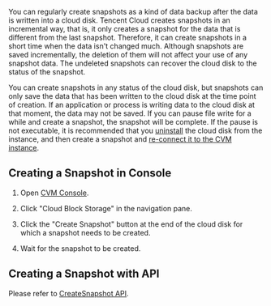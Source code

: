 You can regularly create snapshots as a kind of data backup after the data is written into a cloud disk. Tencent Cloud creates snapshots in an incremental way, that is, it only creates a snapshot for the data that is different from the last snapshot. Therefore, it can create snapshots in a short time when the data isn't changed much. Although snapshots are saved incrementally, the deletion of them will not affect your use of any snapshot data. The undeleted snapshots can recover the cloud disk to the status of the snapshot.

You can create snapshots in any status of the cloud disk, but snapshots can only save the data that has been written to the cloud disk at the time point of creation. If an application or process is writing data to the cloud disk at that moment, the data may not be saved. If you can pause file write for a while and create a snapshot, the snapshot will be complete. If the pause is not executable, it is recommended that you [uninstall](https://www.qcloud.com/document/product/362/6740
) the cloud disk from the instance, and then create a snapshot and [re-connect it to the CVM instance](https://www.qcloud.com/document/product/362/5745).

## Creating a Snapshot in Console
1) Open [CVM Console](https://console.qcloud.com/cvm/).

2) Click "Cloud Block Storage" in the navigation pane.

3) Click the "Create Snapshot" button at the end of the cloud disk for which a snapshot needs to be created.

4) Wait for the snapshot to be created.

## Creating a Snapshot with API
Please refer to [CreateSnapshot API](https://www.qcloud.com/doc/api/364/2529).
